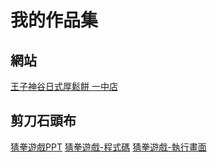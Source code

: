 # 我的作品集

## 網站
[王子神谷日式厚鬆餅 一中店](https://luna31797.wixsite.com/my-site-2)

## 剪刀石頭布
[猜拳遊戲PPT]((https://www.canva.com/design/DAF4eWSQ18s/FsZbFywEoS-I53cRa6xefA/edit))
[猜拳遊戲-程式碼](https://colab.research.google.com/drive/1qbAQnDjrsqq_6h61e6fw2IN50PIDW5R0?usp=sharing)
[猜拳遊戲-執行畫面](https://drive.google.com/file/d/13UIm-yGSEXLCQFEIdVEj0Sc3q65-FVNS/view)

